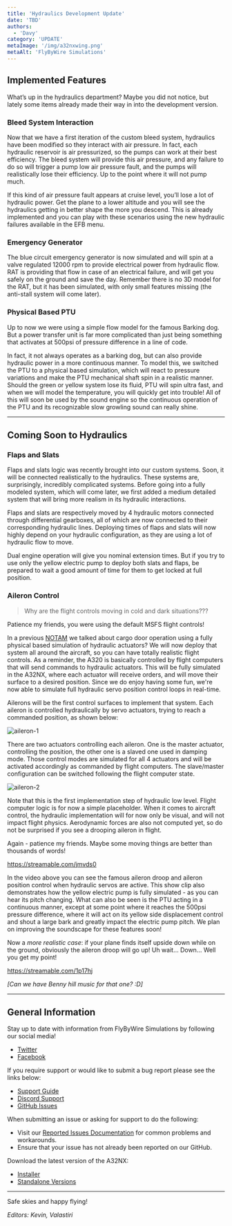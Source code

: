 ```yaml
---
title: 'Hydraulics Development Update'
date: 'TBD'
authors:
  - 'Davy'
category: 'UPDATE'
metaImage: '/img/a32nxwing.png'
metaAlt: 'FlyByWire Simulations'
---
```


## Implemented Features

What’s up in the hydraulics department? Maybe you did not notice, but lately some items already made their way in into the development version.

### Bleed System Interaction

Now that we have a first iteration of the custom bleed system, hydraulics have been modified so they interact with air pressure. In fact, each hydraulic reservoir is air pressurized, so the pumps can work at their best efficiency. The bleed system will provide this air pressure, and any failure to do so will trigger a pump low air pressure fault, and the pumps will realistically lose their efficiency. Up to the point where it will not pump much.

If this kind of air pressure fault appears at cruise level, you’ll lose a lot of hydraulic power. Get the plane to a lower altitude and you will see the hydraulics getting in better shape the more you descend. This is already implemented and you can play with these scenarios using the new hydraulic failures available in the EFB menu.

### Emergency Generator

The blue circuit emergency generator is now simulated and will spin at a valve regulated 12000 rpm to provide electrical power from hydraulic flow. RAT is providing that flow in case of an electrical failure, and will get you safely on the ground and save the day. Remember there is no 3D model for the RAT, but it has been simulated, with only small features missing (the anti-stall system will come later).

### Physical Based PTU

Up to now we were using a simple flow model for the famous Barking dog. But a power transfer unit is far more complicated than just being something that activates at 500psi of pressure difference in a line of code.

In fact, it not always operates as a barking dog, but can also provide hydraulic power in a more continuous manner.
To model this, we switched the PTU to a physical based simulation, which will react to pressure variations and make the PTU mechanical shaft spin in a realistic manner. Should the green or yellow system lose its fluid, PTU will spin ultra fast, and when we will model the temperature, you will quickly get into trouble! All of this will soon be used by the sound engine so the continuous operation of the PTU and its recognizable slow growling sound can really shine.

---

## Coming Soon to Hydraulics

### Flaps and Slats

Flaps and slats logic was recently brought into our custom systems. Soon, it will be connected realistically to the hydraulics. These systems are, surprisingly, incredibly complicated systems. Before going into a fully modeled system, which will come later, we first added a medium detailed system that will bring more realism in its hydraulic interactions.

Flaps and slats are respectively moved by 4 hydraulic motors connected through differential gearboxes, all of which are now connected to their corresponding hydraulic lines. Deploying times of flaps and slats will now highly depend on your hydraulic configuration, as they are using a lot of hydraulic flow to move.

Dual engine operation will give you nominal extension times. But if you try to use only the yellow electric pump to deploy both slats and flaps, be prepared to wait a good amount of time for them to get locked at full position.

### Aileron Control

> Why are the flight controls moving in cold and dark situations???

Patience my friends, you were using the default MSFS flight controls!

In a previous [NOTAM](https://flybywiresim.com/notams/development_notam-2021-10/) we talked about cargo door operation using a fully physical based simulation of hydraulic actuators? We will now deploy that system all around the aircraft, so you can have totally realistic flight controls.
As a reminder, the A320 is basically controlled by flight computers that will send commands to hydraulic actuators. This will be fully simulated in the A32NX, where each actuator will receive orders, and will move their surface to a desired position. Since we do enjoy having some fun, we're now able to simulate full hydraulic servo position control loops in real-time. 

Ailerons will be the first control surfaces to implement that system. Each aileron is controlled hydraulically by servo actuators, trying to reach a commanded position, as shown below:

![aileron-1](/img/notam-images/feb2022-series/hydraulics/hydraulics.png)

There are two actuators controlling each aileron. One is the master actuator, controlling the position, the other one is a slaved one used in damping mode. Those control modes are simulated for all 4 actuators and will be activated accordingly as commanded by flight computers. The slave/master configuration can be switched following the flight computer state.

![aileron-2](/img/notam-images/feb2022-series/hydraulics/hydraulics2.png)

Note that this is the first implementation step of hydraulic low level.  Flight computer logic is for now a simple placeholder. When it comes to aircraft control, the hydraulic implementation will for now only be visual, and will not impact flight physics. Aerodynamic forces are also not computed yet, so do not be surprised if you see a drooping aileron in flight.

Again - patience my friends. Maybe some moving things are better than thousands of words!

https://streamable.com/jmvds0

In the video above you can see the famous aileron droop and aileron position control when hydraulic servos are active. This show clip also demonstrates how the yellow electric pump is fully simulated - as you can hear its pitch changing. What can also be seen is the PTU acting in a continuous manner, except at some point where it reaches the 500psi pressure difference, where it will act on its yellow side displacement control and shout a large bark and greatly impact the electric pump pitch. We plan on improving the soundscape for these features soon!

Now a *more realistic case*: if your plane finds itself upside down while on the ground, obviously the aileron droop will go up! Uh wait… Down… Well you get my point!

https://streamable.com/1p17hj

*[Can we have Benny hill music for that one? :D]*

---

## General Information

Stay up to date with information from FlyByWire Simulations by following our social media!

- [Twitter](https://twitter.com/FlyByWireSim)
- [Facebook](https://www.facebook.com/FlyByWireSimulations/)

If you require support or would like to submit a bug report please see the links below:

- [Support Guide](https://docs.flybywiresim.com/fbw-a32nx/support/)
- [Discord Support](https://discord.gg/flybywire)
- [GitHub Issues](https://github.com/flybywiresim/a32nx/issues/new/choose)

When submitting an issue or asking for support to do the following:

- Visit our [Reported Issues Documentation](https://docs.flybywiresim.com/fbw-a32nx/support/reported-issues/) for common problems and workarounds.
- Ensure that your issue has not already been reported on our GitHub.

Download the latest version of the A32NX:

- [Installer](https://api.flybywiresim.com/installer)
- [Standalone Versions](https://flybywiresim.com/a32nx/#download)

---

Safe skies and happy flying!

*Editors: Kevin, Valastiri*
